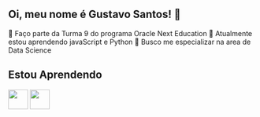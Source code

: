 ## Oi, meu nome é Gustavo Santos! 👋

🔭 Faço parte da Turma 9 do programa Oracle Next Education
🌱 Atualmente estou aprendendo javaScript e Python
💬 Busco me especializar na area de Data Science

## Estou Aprendendo
<img src="https://cdn.jsdelivr.net/gh/devicons/devicon@latest/icons/javascript/javascript-original.svg" width="40" height="40"/> <img src="https://cdn.jsdelivr.net/gh/devicons/devicon@latest/icons/python/python-original-wordmark.svg" width="40" height="40"/>
          

<!--
**G2000ls/g2000ls** is a ✨ _special_ ✨ repository because its `README.md` (this file) appears on your GitHub profile.

Here are some ideas to get you started:

- 🔭 I’m currently working on ...

- 👯 I’m looking to collaborate on ...
- 🤔 I’m looking for help with ...
- 💬 Ask me about ...
- 📫 How to reach me: ...
- 😄 Pronouns: ...
- ⚡ Fun fact: ...
-->
